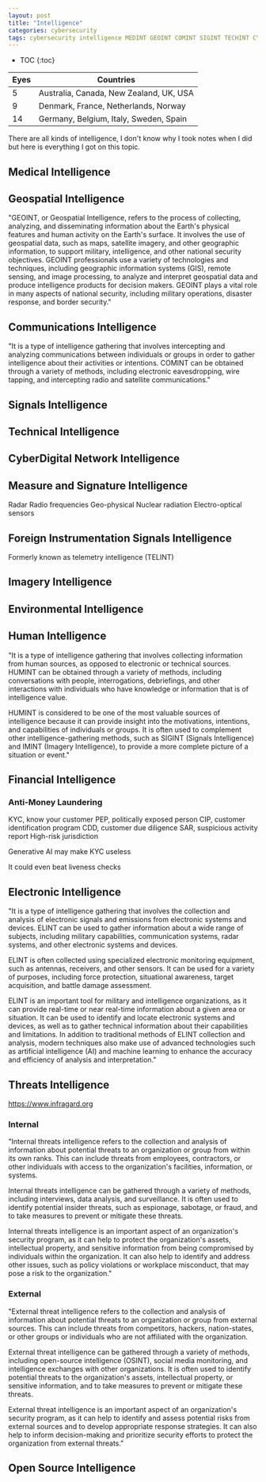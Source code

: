 ```yaml
---
layout: post
title: "Intelligence"
categories: cybersecurity
tags: cybersecurity intelligence MEDINT GEOINT COMINT SIGINT TECHINT CYBINT DNINT MASINT TELINT FISINT IMINT ENVINT HUMINT FININT AML ELINT FVEY OSINT
---
```


* TOC
{:toc}

| Eyes | Countries |
| -- | --------- |
| 5 | Australia, Canada, New Zealand, UK, USA |
| 9 | Denmark, France, Netherlands, Norway |
| 14 | Germany, Belgium, Italy, Sweden, Spain |

There are all kinds of intelligence, I don't know why I took notes when I did but here is everything I got on this topic.

## Medical Intelligence



## Geospatial Intelligence

"GEOINT, or Geospatial Intelligence, refers to the process of collecting, analyzing, and disseminating information about the Earth's physical features and human activity on the Earth's surface. It involves the use of geospatial data, such as maps, satellite imagery, and other geographic information, to support military, intelligence, and other national security objectives. GEOINT professionals use a variety of technologies and techniques, including geographic information systems (GIS), remote sensing, and image processing, to analyze and interpret geospatial data and produce intelligence products for decision makers. GEOINT plays a vital role in many aspects of national security, including military operations, disaster response, and border security."



## Communications Intelligence

"It is a type of intelligence gathering that involves intercepting and analyzing communications between individuals or groups in order to gather intelligence about their activities or intentions. COMINT can be obtained through a variety of methods, including electronic eavesdropping, wire tapping, and intercepting radio and satellite communications."



## Signals Intelligence



## Technical Intelligence



## CyberDigital Network Intelligence



## Measure and Signature Intelligence

Radar
Radio frequencies
Geo-physical
Nuclear radiation
Electro-optical sensors



## Foreign Instrumentation Signals Intelligence

Formerly known as telemetry intelligence (TELINT)



## Imagery Intelligence



## Environmental Intelligence



## Human Intelligence

"It is a type of intelligence gathering that involves collecting information from human sources, as opposed to electronic or technical sources. HUMINT can be obtained through a variety of methods, including conversations with people, interrogations, debriefings, and other interactions with individuals who have knowledge or information that is of intelligence value.

HUMINT is considered to be one of the most valuable sources of intelligence because it can provide insight into the motivations, intentions, and capabilities of individuals or groups. It is often used to complement other intelligence-gathering methods, such as SIGINT (Signals Intelligence) and IMINT (Imagery Intelligence), to provide a more complete picture of a situation or event."



## Financial Intelligence



### Anti-Money Laundering

KYC, know your customer
PEP, politically exposed person
CIP, customer identification program
CDD, customer due diligence
SAR, suspicious activity report
High-risk jurisdiction

Generative AI may make KYC useless

It could even beat liveness checks



## Electronic Intelligence

"It is a type of intelligence gathering that involves the collection and analysis of electronic signals and emissions from electronic systems and devices. ELINT can be used to gather information about a wide range of subjects, including military capabilities, communication systems, radar systems, and other electronic systems and devices.

ELINT is often collected using specialized electronic monitoring equipment, such as antennas, receivers, and other sensors. It can be used for a variety of purposes, including force protection, situational awareness, target acquisition, and battle damage assessment.

ELINT is an important tool for military and intelligence organizations, as it can provide real-time or near real-time information about a given area or situation. It can be used to identify and locate electronic systems and devices, as well as to gather technical information about their capabilities and limitations. In addition to traditional methods of ELINT collection and analysis, modern techniques also make use of advanced technologies such as artificial intelligence (AI) and machine learning to enhance the accuracy and efficiency of analysis and interpretation."



## Threats Intelligence

https://www.infragard.org



### Internal

"Internal threats intelligence refers to the collection and analysis of information about potential threats to an organization or group from within its own ranks. This can include threats from employees, contractors, or other individuals with access to the organization's facilities, information, or systems.

Internal threats intelligence can be gathered through a variety of methods, including interviews, data analysis, and surveillance. It is often used to identify potential insider threats, such as espionage, sabotage, or fraud, and to take measures to prevent or mitigate these threats.

Internal threats intelligence is an important aspect of an organization's security program, as it can help to protect the organization's assets, intellectual property, and sensitive information from being compromised by individuals within the organization. It can also help to identify and address other issues, such as policy violations or workplace misconduct, that may pose a risk to the organization."



### External

"External threat intelligence refers to the collection and analysis of information about potential threats to an organization or group from external sources. This can include threats from competitors, hackers, nation-states, or other groups or individuals who are not affiliated with the organization.

External threat intelligence can be gathered through a variety of methods, including open-source intelligence (OSINT), social media monitoring, and intelligence exchanges with other organizations. It is often used to identify potential threats to the organization's assets, intellectual property, or sensitive information, and to take measures to prevent or mitigate these threats.

External threat intelligence is an important aspect of an organization's security program, as it can help to identify and assess potential risks from external sources and to develop appropriate response strategies. It can also help to inform decision-making and prioritize security efforts to protect the organization from external threats."



## Open Source Intelligence


